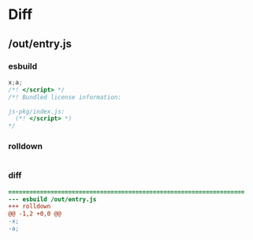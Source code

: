 # Diff
## /out/entry.js
### esbuild
```js
x;a;
/*! </script> */
/*! Bundled license information:

js-pkg/index.js:
  (*! </script> *)
*/
```
### rolldown
```js

```
### diff
```diff
===================================================================
--- esbuild	/out/entry.js
+++ rolldown	
@@ -1,2 +0,0 @@
-x;
-a;

```